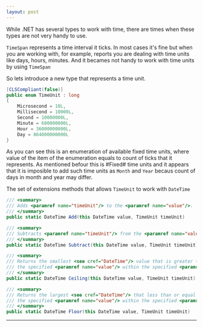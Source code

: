 ```yaml
---
layout: post
---
```


While .NET has several types to work with time, there are times when these types are not very handy to use.

`TimeSpan` represents a time interval it ticks. In most cases it's fine but when you are working with, for example, reports you are dealing with time units like days, hours, minutes. And it becames not handy to work with time units by using `TimeSpan`

So lets introduce a new type that represents a time unit.

```C#
[CLSCompliant(false)]
public enum TimeUnit : long
{
	Microsecond = 10L,
	Millisecond = 10000L,
	Second = 10000000L,
	Minute = 600000000L,
	Hour = 36000000000L,
	Day = 864000000000L
}
```

As you can see this is an enumeration of available fixed time units, where value of the item of the enumeration equals to count of ticks that it represents. As mentioned befour this is #Fixed# time units and it appears that it is imposible to add such time units as `Month` and `Year` becaus count of days in month and year may differ.

The set of extensions methods that allows `TimeUnit` to work with `DateTime`

```C#
/// <summary>
/// Adds <paramref name="timeUnit"/> to the <paramref name="value"/>.
/// </summary>
public static DateTime Add(this DateTime value, TimeUnit timeUnit)

/// <summary>
/// Subtracts <paramref name="timeUnit"/> from the <paramref name="value"/>.
/// </summary>
public static DateTime Subtract(this DateTime value, TimeUnit timeUnit)

/// <summary>
/// Returns the smallest <see cref="DateTime"/> value that is greater than or equal to
/// the specified <paramref name="value"/> within the specified <paramref name="timeUnit"/>.
/// </summary>
public static DateTime Ceiling(this DateTime value, TimeUnit timeUnit)

/// <summary>
/// Returns the largest <see cref="DateTime"/> that less than or equal to
/// the specified <paramref name="value"/> within the specified <paramref name="timeUnit"/>.
/// </summary>
public static DateTime Floor(this DateTime value, TimeUnit timeUnit)
```

----
